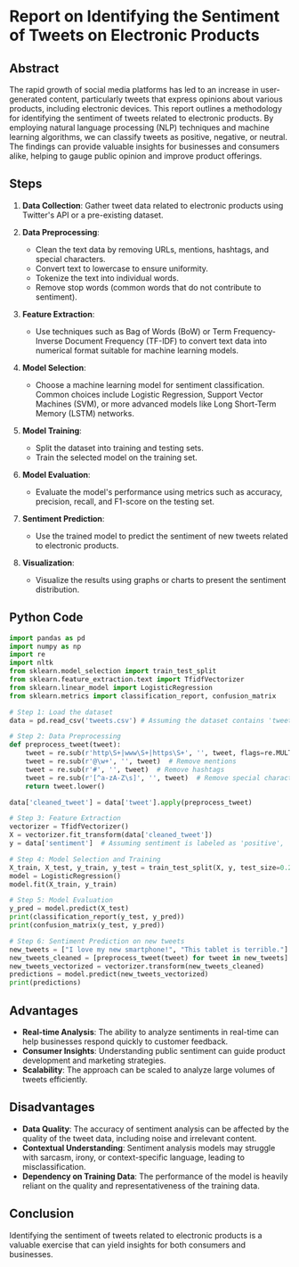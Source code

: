 # Report on Identifying the Sentiment of Tweets on Electronic Products

## Abstract
The rapid growth of social media platforms has led to an increase in user-generated content, particularly tweets that express opinions about various products, including electronic devices. This report outlines a methodology for identifying the sentiment of tweets related to electronic products. By employing natural language processing (NLP) techniques and machine learning algorithms, we can classify tweets as positive, negative, or neutral. The findings can provide valuable insights for businesses and consumers alike, helping to gauge public opinion and improve product offerings.

## Steps

1. **Data Collection**: Gather tweet data related to electronic products using Twitter's API or a pre-existing dataset.

2. **Data Preprocessing**:
   - Clean the text data by removing URLs, mentions, hashtags, and special characters.
   - Convert text to lowercase to ensure uniformity.
   - Tokenize the text into individual words.
   - Remove stop words (common words that do not contribute to sentiment).

3. **Feature Extraction**:
   - Use techniques such as Bag of Words (BoW) or Term Frequency-Inverse Document Frequency (TF-IDF) to convert text data into numerical format suitable for machine learning models.

4. **Model Selection**:
   - Choose a machine learning model for sentiment classification. Common choices include Logistic Regression, Support Vector Machines (SVM), or more advanced models like Long Short-Term Memory (LSTM) networks.

5. **Model Training**:
   - Split the dataset into training and testing sets.
   - Train the selected model on the training set.

6. **Model Evaluation**:
   - Evaluate the model's performance using metrics such as accuracy, precision, recall, and F1-score on the testing set.

7. **Sentiment Prediction**:
   - Use the trained model to predict the sentiment of new tweets related to electronic products.

8. **Visualization**:
   - Visualize the results using graphs or charts to present the sentiment distribution.

## Python Code

```python
import pandas as pd
import numpy as np
import re
import nltk
from sklearn.model_selection import train_test_split
from sklearn.feature_extraction.text import TfidfVectorizer
from sklearn.linear_model import LogisticRegression
from sklearn.metrics import classification_report, confusion_matrix

# Step 1: Load the dataset
data = pd.read_csv('tweets.csv') # Assuming the dataset contains 'tweet' and 'sentiment' columns

# Step 2: Data Preprocessing
def preprocess_tweet(tweet):
    tweet = re.sub(r'http\S+|www\S+|https\S+', '', tweet, flags=re.MULTILINE)  # Remove URLs
    tweet = re.sub(r'@\w+', '', tweet)  # Remove mentions
    tweet = re.sub(r'#', '', tweet)  # Remove hashtags
    tweet = re.sub(r'[^a-zA-Z\s]', '', tweet)  # Remove special characters
    return tweet.lower()

data['cleaned_tweet'] = data['tweet'].apply(preprocess_tweet)

# Step 3: Feature Extraction
vectorizer = TfidfVectorizer()
X = vectorizer.fit_transform(data['cleaned_tweet'])
y = data['sentiment']  # Assuming sentiment is labeled as 'positive', 'negative', 'neutral'

# Step 4: Model Selection and Training
X_train, X_test, y_train, y_test = train_test_split(X, y, test_size=0.2, random_state=42)
model = LogisticRegression()
model.fit(X_train, y_train)

# Step 5: Model Evaluation
y_pred = model.predict(X_test)
print(classification_report(y_test, y_pred))
print(confusion_matrix(y_test, y_pred))

# Step 6: Sentiment Prediction on new tweets
new_tweets = ["I love my new smartphone!", "This tablet is terrible."]
new_tweets_cleaned = [preprocess_tweet(tweet) for tweet in new_tweets]
new_tweets_vectorized = vectorizer.transform(new_tweets_cleaned)
predictions = model.predict(new_tweets_vectorized)
print(predictions)
```

## Advantages
- **Real-time Analysis**: The ability to analyze sentiments in real-time can help businesses respond quickly to customer feedback.
- **Consumer Insights**: Understanding public sentiment can guide product development and marketing strategies.
- **Scalability**: The approach can be scaled to analyze large volumes of tweets efficiently.

## Disadvantages
- **Data Quality**: The accuracy of sentiment analysis can be affected by the quality of the tweet data, including noise and irrelevant content.
- **Contextual Understanding**: Sentiment analysis models may struggle with sarcasm, irony, or context-specific language, leading to misclassification.
- **Dependency on Training Data**: The performance of the model is heavily reliant on the quality and representativeness of the training data.

## Conclusion
Identifying the sentiment of tweets related to electronic products is a valuable exercise that can yield insights for both consumers and businesses.